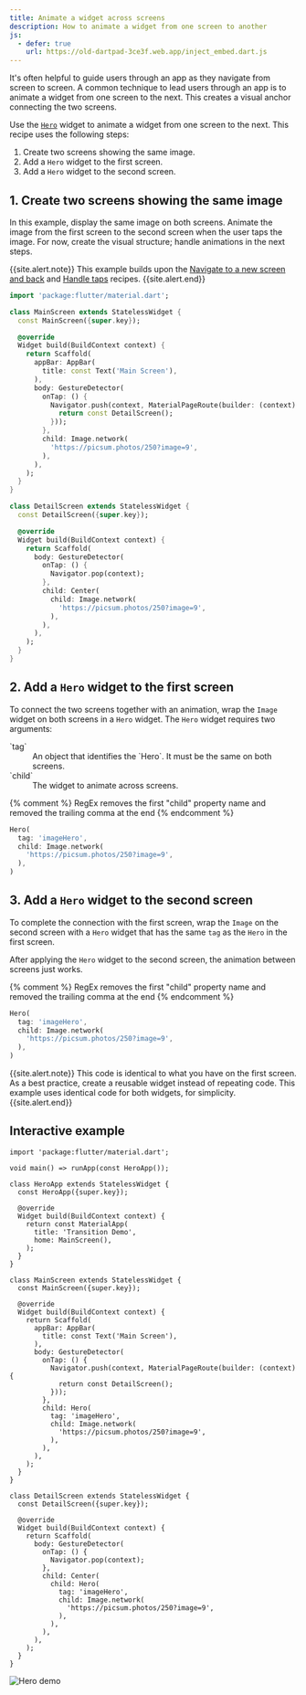 ```yaml
---
title: Animate a widget across screens
description: How to animate a widget from one screen to another
js:
  - defer: true
    url: https://old-dartpad-3ce3f.web.app/inject_embed.dart.js
---
```


<?code-excerpt path-base="cookbook/navigation/hero_animations"?>

It's often helpful to guide users through an app as they navigate from screen
to screen. A common technique to lead users through an app is to animate a
widget from one screen to the next. This creates a visual anchor connecting
the two screens.

Use the [`Hero`][] widget
to animate a widget from one screen to the next.
This recipe uses the following steps:

  1. Create two screens showing the same image.
  2. Add a `Hero` widget to the first screen.
  3. Add a `Hero` widget to the second screen.

## 1. Create two screens showing the same image

In this example, display the same image on both screens.
Animate the image from the first screen to the second screen when
the user taps the image. For now, create the visual structure;
handle animations in the next steps.

{{site.alert.note}}
  This example builds upon the
  [Navigate to a new screen and back][]
  and [Handle taps][] recipes.
{{site.alert.end}}

<?code-excerpt "lib/main_original.dart"?>
```dart
import 'package:flutter/material.dart';

class MainScreen extends StatelessWidget {
  const MainScreen({super.key});

  @override
  Widget build(BuildContext context) {
    return Scaffold(
      appBar: AppBar(
        title: const Text('Main Screen'),
      ),
      body: GestureDetector(
        onTap: () {
          Navigator.push(context, MaterialPageRoute(builder: (context) {
            return const DetailScreen();
          }));
        },
        child: Image.network(
          'https://picsum.photos/250?image=9',
        ),
      ),
    );
  }
}

class DetailScreen extends StatelessWidget {
  const DetailScreen({super.key});

  @override
  Widget build(BuildContext context) {
    return Scaffold(
      body: GestureDetector(
        onTap: () {
          Navigator.pop(context);
        },
        child: Center(
          child: Image.network(
            'https://picsum.photos/250?image=9',
          ),
        ),
      ),
    );
  }
}
```

## 2. Add a `Hero` widget to the first screen

To connect the two screens together with an animation, wrap
the `Image` widget on both screens in a `Hero` widget.
The `Hero` widget requires two arguments:

<dl>
  <dt>`tag`</dt>
  <dd>An object that identifies the `Hero`.
      It must be the same on both screens.</dd>
  <dt>`child`</dt>
  <dd>The widget to animate across screens.</dd>
</dl>

{% comment %}
RegEx removes the first "child" property name and removed the trailing comma at the end
{% endcomment %}
<?code-excerpt "lib/main.dart (Hero1)" replace="/^child: //g;/,$//g"?>
```dart
Hero(
  tag: 'imageHero',
  child: Image.network(
    'https://picsum.photos/250?image=9',
  ),
)
```

## 3. Add a `Hero` widget to the second screen

To complete the connection with the first screen,
wrap the `Image` on the second screen with a `Hero`
widget that has the same `tag` as the `Hero` in the first screen.

After applying the `Hero` widget to the second screen,
the animation between screens just works.

{% comment %}
RegEx removes the first "child" property name and removed the trailing comma at the end
{% endcomment %}
<?code-excerpt "lib/main.dart (Hero2)" replace="/^child: //g;/,$//g"?>
```dart
Hero(
  tag: 'imageHero',
  child: Image.network(
    'https://picsum.photos/250?image=9',
  ),
)
```


{{site.alert.note}}
  This code is identical to what you have on the first screen.
  As a best practice, create a reusable widget instead of
  repeating code. This example uses identical code for both
  widgets, for simplicity.
{{site.alert.end}}

## Interactive example

<?code-excerpt "lib/main.dart"?>
```run-dartpad:theme-light:mode-flutter:run-true:width-100%:height-600px:split-60:ga_id-interactive_example
import 'package:flutter/material.dart';

void main() => runApp(const HeroApp());

class HeroApp extends StatelessWidget {
  const HeroApp({super.key});

  @override
  Widget build(BuildContext context) {
    return const MaterialApp(
      title: 'Transition Demo',
      home: MainScreen(),
    );
  }
}

class MainScreen extends StatelessWidget {
  const MainScreen({super.key});

  @override
  Widget build(BuildContext context) {
    return Scaffold(
      appBar: AppBar(
        title: const Text('Main Screen'),
      ),
      body: GestureDetector(
        onTap: () {
          Navigator.push(context, MaterialPageRoute(builder: (context) {
            return const DetailScreen();
          }));
        },
        child: Hero(
          tag: 'imageHero',
          child: Image.network(
            'https://picsum.photos/250?image=9',
          ),
        ),
      ),
    );
  }
}

class DetailScreen extends StatelessWidget {
  const DetailScreen({super.key});

  @override
  Widget build(BuildContext context) {
    return Scaffold(
      body: GestureDetector(
        onTap: () {
          Navigator.pop(context);
        },
        child: Center(
          child: Hero(
            tag: 'imageHero',
            child: Image.network(
              'https://picsum.photos/250?image=9',
            ),
          ),
        ),
      ),
    );
  }
}
```

<noscript>
  <img src="/assets/images/docs/cookbook/hero.gif" alt="Hero demo" class="site-mobile-screenshot" />
</noscript>


[Handle taps]: {{site.url}}/cookbook/gestures/handling-taps
[`Hero`]: {{site.api}}/flutter/widgets/Hero-class.html
[Navigate to a new screen and back]: {{site.url}}/cookbook/navigation/navigation-basics
